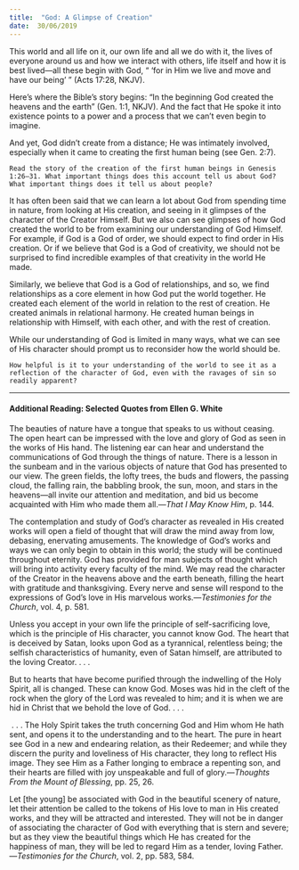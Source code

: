 ```yaml
---
title:  "God: A Glimpse of Creation"
date:  30/06/2019
---
```


This world and all life on it, our own life and all we do with it, the lives of everyone around us and how we interact with others, life itself and how it is best lived—all these begin with God, “ ‘for in Him we live and move and have our being’ ” (Acts 17:28, NKJV).

Here’s where the Bible’s story begins: “In the beginning God created the heavens and the earth” (Gen. 1:1, NKJV). And the fact that He spoke it into existence points to a power and a process that we can’t even begin to imagine.

And yet, God didn’t create from a distance; He was intimately involved, especially when it came to creating the first human being (see Gen. 2:7).

`Read the story of the creation of the first human beings in Genesis 1:26–31. What important things does this account tell us about God? What important things does it tell us about people?`

It has often been said that we can learn a lot about God from spending time in nature, from looking at His creation, and seeing in it glimpses of the character of the Creator Himself. But we also can see glimpses of how God created the world to be from examining our understanding of God Himself. For example, if God is a God of order, we should expect to find order in His creation. Or if we believe that God is a God of creativity, we should not be surprised to find incredible examples of that creativity in the world He made.

Similarly, we believe that God is a God of relationships, and so, we find relationships as a core element in how God put the world together. He created each element of the world in relation to the rest of creation. He created animals in relational harmony. He created human beings in relationship with Himself, with each other, and with the rest of creation.

While our understanding of God is limited in many ways, what we can see of His character should prompt us to reconsider how the world should be.

`How helpful is it to your understanding of the world to see it as a reflection of the character of God, even with the ravages of sin so readily apparent?`

---

#### Additional Reading: Selected Quotes from Ellen G. White

The beauties of nature have a tongue that speaks to us without ceasing. The open heart can be impressed with the love and glory of God as seen in the works of His hand. The listening ear can hear and understand the communications of God through the things of nature. There is a lesson in the sunbeam and in the various objects of nature that God has presented to our view. The green fields, the lofty trees, the buds and flowers, the passing cloud, the falling rain, the babbling brook, the sun, moon, and stars in the heavens—all invite our attention and meditation, and bid us become acquainted with Him who made them all.—_That I May Know Him_, p. 144. 

The contemplation and study of God’s character as revealed in His created works will open a field of thought that will draw the mind away from low, debasing, enervating amusements. The knowledge of God’s works and ways we can only begin to obtain in this world; the study will be continued throughout eternity. God has provided for man subjects of thought which will bring into activity every faculty of the mind. We may read the character of the Creator in the heavens above and the earth beneath, filling the heart with gratitude and thanksgiving. Every nerve and sense will respond to the expressions of God’s love in His marvelous works.—_Testimonies for the Church_, vol. 4, p. 581. 

Unless you accept in your own life the principle of self-sacrificing love, which is the principle of His character, you cannot know God. The heart that is deceived by Satan, looks upon God as a tyrannical, relentless being; the selfish characteristics of humanity, even of Satan himself, are attributed to the loving Creator. . . .

But to hearts that have become purified through the indwelling of the Holy Spirit, all is changed. These can know God. Moses was hid in the cleft of the rock when the glory of the Lord was revealed to him; and it is when we are hid in Christ that we behold the love of God. . . .

 . . . The Holy Spirit takes the truth concerning God and Him whom He hath sent, and opens it to the understanding and to the heart. The pure in heart see God in a new and endearing relation, as their Redeemer; and while they discern the purity and loveliness of His character, they long to reflect His image. They see Him as a Father longing to embrace a repenting son, and their hearts are filled with joy unspeakable and full of glory.—_Thoughts From the Mount of Blessing_, pp. 25, 26. 

Let [the young] be associated with God in the beautiful scenery of nature, let their attention be called to the tokens of His love to man in His created works, and they will be attracted and interested. They will not be in danger of associating the character of God with everything that is stern and severe; but as they view the beautiful things which He has created for the happiness of man, they will be led to regard Him as a tender, loving Father.—_Testimonies for the Church_, vol. 2, pp. 583, 584. 